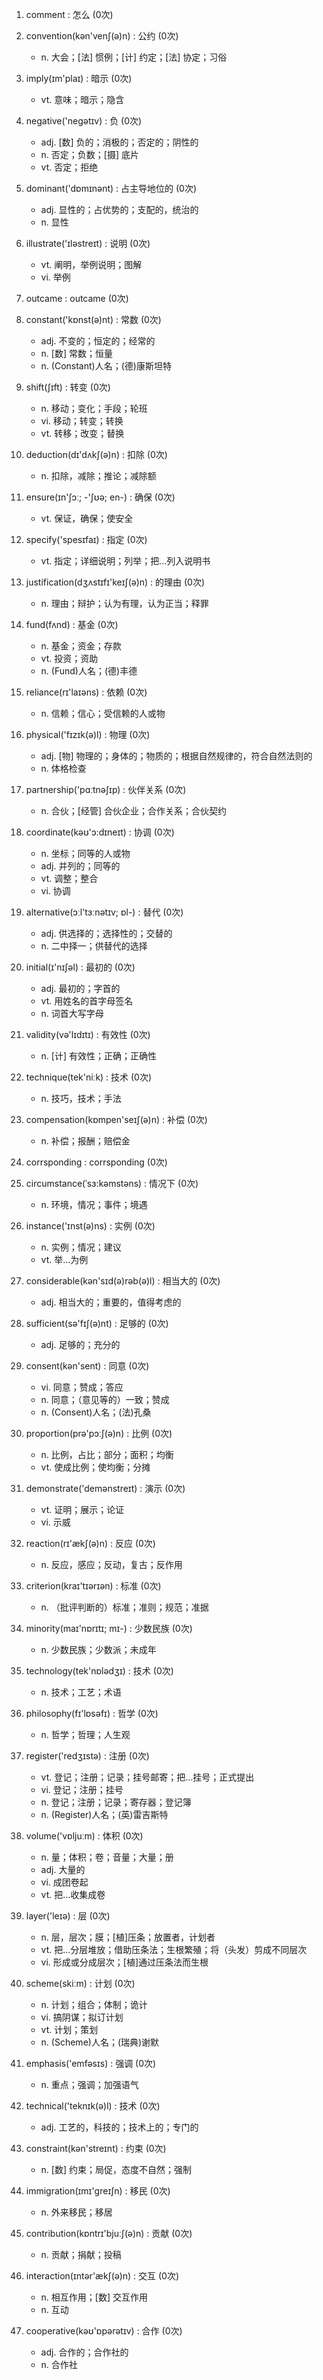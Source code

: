 1. comment : 怎么 (0次)

2. convention(kən'venʃ(ə)n) : 公约 (0次)
    - n. 大会；[法] 惯例；[计] 约定；[法] 协定；习俗

3. imply(ɪm'plaɪ) : 暗示 (0次)
    - vt. 意味；暗示；隐含

4. negative('negətɪv) : 负 (0次)
    - adj. [数] 负的；消极的；否定的；阴性的
    - n. 否定；负数；[摄] 底片
    - vt. 否定；拒绝

5. dominant('dɒmɪnənt) : 占主导地位的 (0次)
    - adj. 显性的；占优势的；支配的，统治的
    - n. 显性

6. illustrate('ɪləstreɪt) : 说明 (0次)
    - vt. 阐明，举例说明；图解
    - vi. 举例

7. outcame : outcame (0次)

8. constant('kɒnst(ə)nt) : 常数 (0次)
    - adj. 不变的；恒定的；经常的
    - n. [数] 常数；恒量
    - n. (Constant)人名；(德)康斯坦特

9. shift(ʃɪft) : 转变 (0次)
    - n. 移动；变化；手段；轮班
    - vi. 移动；转变；转换
    - vt. 转移；改变；替换

10. deduction(dɪ'dʌkʃ(ə)n) : 扣除 (0次)
    - n. 扣除，减除；推论；减除额

11. ensure(ɪn'ʃɔː; -'ʃʊə; en-) : 确保 (0次)
    - vt. 保证，确保；使安全

12. specify('spesɪfaɪ) : 指定 (0次)
    - vt. 指定；详细说明；列举；把…列入说明书

13. justification(dʒʌstɪfɪ'keɪʃ(ə)n) : 的理由 (0次)
    - n. 理由；辩护；认为有理，认为正当；释罪

14. fund(fʌnd) : 基金 (0次)
    - n. 基金；资金；存款
    - vt. 投资；资助
    - n. (Fund)人名；(德)丰德

15. reliance(rɪ'laɪəns) : 依赖 (0次)
    - n. 信赖；信心；受信赖的人或物

16. physical('fɪzɪk(ə)l) : 物理 (0次)
    - adj. [物] 物理的；身体的；物质的；根据自然规律的，符合自然法则的
    - n. 体格检查

17. partnership('pɑːtnəʃɪp) : 伙伴关系 (0次)
    - n. 合伙；[经管] 合伙企业；合作关系；合伙契约

18. coordinate(kəʊ'ɔ:dɪneɪt) : 协调 (0次)
    - n. 坐标；同等的人或物
    - adj. 并列的；同等的
    - vt. 调整；整合
    - vi. 协调

19. alternative(ɔːl'tɜːnətɪv; ɒl-) : 替代 (0次)
    - adj. 供选择的；选择性的；交替的
    - n. 二中择一；供替代的选择

20. initial(ɪ'nɪʃəl) : 最初的 (0次)
    - adj. 最初的；字首的
    - vt. 用姓名的首字母签名
    - n. 词首大写字母

21. validity(və'lɪdɪtɪ) : 有效性 (0次)
    - n. [计] 有效性；正确；正确性

22. technique(tek'niːk) : 技术 (0次)
    - n. 技巧，技术；手法

23. compensation(kɒmpen'seɪʃ(ə)n) : 补偿 (0次)
    - n. 补偿；报酬；赔偿金

24. corrsponding : corrsponding (0次)

25. circumstance(ˈsɜ:kəmstəns) : 情况下 (0次)
    - n. 环境，情况；事件；境遇

26. instance('ɪnst(ə)ns) : 实例 (0次)
    - n. 实例；情况；建议
    - vt. 举...为例

27. considerable(kən'sɪd(ə)rəb(ə)l) : 相当大的 (0次)
    - adj. 相当大的；重要的，值得考虑的

28. sufficient(sə'fɪʃ(ə)nt) : 足够的 (0次)
    - adj. 足够的；充分的

29. consent(kən'sent) : 同意 (0次)
    - vi. 同意；赞成；答应
    - n. 同意；（意见等的）一致；赞成
    - n. (Consent)人名；(法)孔桑

30. proportion(prə'pɔːʃ(ə)n) : 比例 (0次)
    - n. 比例，占比；部分；面积；均衡
    - vt. 使成比例；使均衡；分摊

31. demonstrate('demənstreɪt) : 演示 (0次)
    - vt. 证明；展示；论证
    - vi. 示威

32. reaction(rɪ'ækʃ(ə)n) : 反应 (0次)
    - n. 反应，感应；反动，复古；反作用

33. criterion(kraɪ'tɪərɪən) : 标准 (0次)
    - n. （批评判断的）标准；准则；规范；准据

34. minority(maɪ'nɒrɪtɪ; mɪ-) : 少数民族 (0次)
    - n. 少数民族；少数派；未成年

35. technology(tek'nɒlədʒɪ) : 技术 (0次)
    - n. 技术；工艺；术语

36. philosophy(fɪ'lɒsəfɪ) : 哲学 (0次)
    - n. 哲学；哲理；人生观

37. register('redʒɪstə) : 注册 (0次)
    - vt. 登记；注册；记录；挂号邮寄；把…挂号；正式提出
    - vi. 登记；注册；挂号
    - n. 登记；注册；记录；寄存器；登记簿
    - n. (Register)人名；(英)雷吉斯特

38. volume('vɒljuːm) : 体积 (0次)
    - n. 量；体积；卷；音量；大量；册
    - adj. 大量的
    - vi. 成团卷起
    - vt. 把…收集成卷

39. layer('leɪə) : 层 (0次)
    - n. 层，层次；膜；[植]压条；放置者，计划者
    - vt. 把…分层堆放；借助压条法；生根繁殖；将（头发）剪成不同层次
    - vi. 形成或分成层次；[植]通过压条法而生根

40. scheme(skiːm) : 计划 (0次)
    - n. 计划；组合；体制；诡计
    - vi. 搞阴谋；拟订计划
    - vt. 计划；策划
    - n. (Scheme)人名；(瑞典)谢默

41. emphasis('emfəsɪs) : 强调 (0次)
    - n. 重点；强调；加强语气

42. technical('teknɪk(ə)l) : 技术 (0次)
    - adj. 工艺的，科技的；技术上的；专门的

43. constraint(kən'streɪnt) : 约束 (0次)
    - n. [数] 约束；局促，态度不自然；强制

44. immigration(ɪmɪ'ɡreɪʃn) : 移民 (0次)
    - n. 外来移民；移居

45. contribution(kɒntrɪ'bjuːʃ(ə)n) : 贡献 (0次)
    - n. 贡献；捐献；投稿

46. interaction(ɪntər'ækʃ(ə)n) : 交互 (0次)
    - n. 相互作用；[数] 交互作用
    - n. 互动

47. cooperative(kəʊ'ɒpərətɪv) : 合作 (0次)
    - adj. 合作的；合作社的
    - n. 合作社
